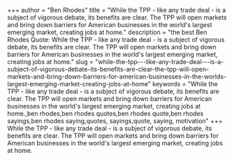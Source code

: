 +++
author = "Ben Rhodes"
title = "While the TPP - like any trade deal - is a subject of vigorous debate, its benefits are clear. The TPP will open markets and bring down barriers for American businesses in the world's largest emerging market, creating jobs at home."
description = "the best Ben Rhodes Quote: While the TPP - like any trade deal - is a subject of vigorous debate, its benefits are clear. The TPP will open markets and bring down barriers for American businesses in the world's largest emerging market, creating jobs at home."
slug = "while-the-tpp---like-any-trade-deal---is-a-subject-of-vigorous-debate-its-benefits-are-clear-the-tpp-will-open-markets-and-bring-down-barriers-for-american-businesses-in-the-worlds-largest-emerging-market-creating-jobs-at-home"
keywords = "While the TPP - like any trade deal - is a subject of vigorous debate, its benefits are clear. The TPP will open markets and bring down barriers for American businesses in the world's largest emerging market, creating jobs at home.,ben rhodes,ben rhodes quotes,ben rhodes quote,ben rhodes sayings,ben rhodes saying,quotes, sayings,quote, saying, motivation"
+++
While the TPP - like any trade deal - is a subject of vigorous debate, its benefits are clear. The TPP will open markets and bring down barriers for American businesses in the world's largest emerging market, creating jobs at home.
